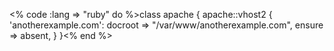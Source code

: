 <% code :lang => "ruby" do %>class apache {
    apache::vhost2 { 'anotherexample.com':
        docroot => "/var/www/anotherexample.com",
        ensure => absent,
    }
}<% end %>
